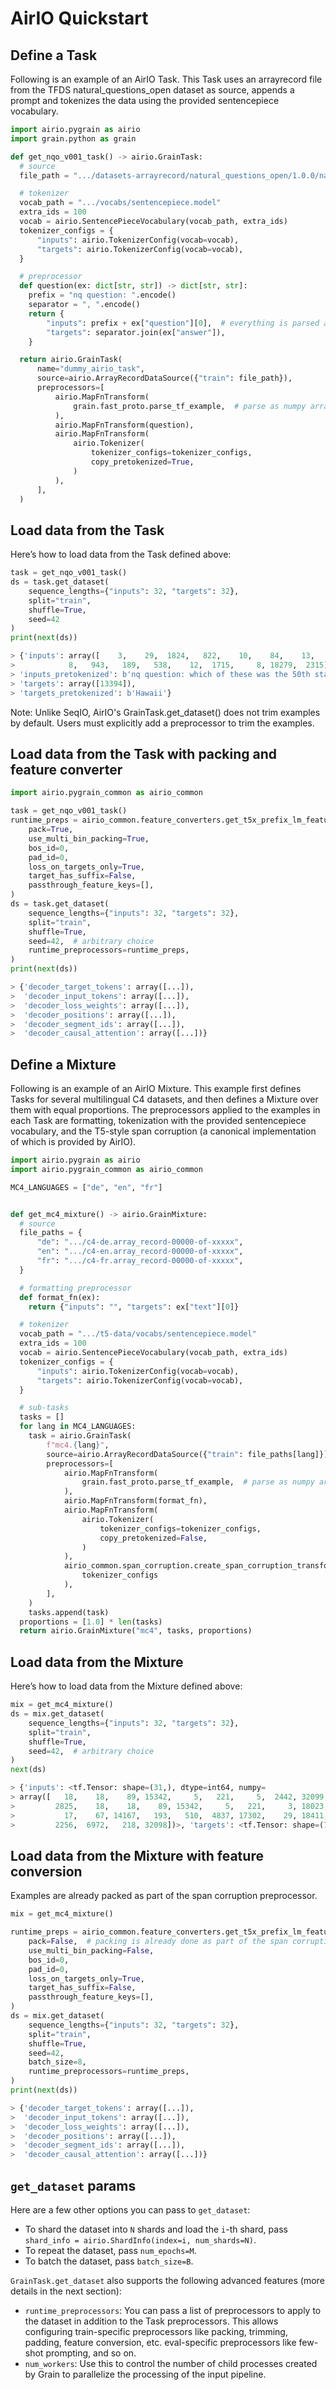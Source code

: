 # AirIO Quickstart

## Define a Task

Following is an example of an AirIO Task. This Task uses an arrayrecord file
from the TFDS natural_questions_open dataset as source, appends a prompt and
tokenizes the data using the provided sentencepiece vocabulary.

```python
import airio.pygrain as airio
import grain.python as grain

def get_nqo_v001_task() -> airio.GrainTask:
  # source
  file_path = ".../datasets-arrayrecord/natural_questions_open/1.0.0/natural_questions_open-train.array_record@1"

  # tokenizer
  vocab_path = ".../vocabs/sentencepiece.model"
  extra_ids = 100
  vocab = airio.SentencePieceVocabulary(vocab_path, extra_ids)
  tokenizer_configs = {
      "inputs": airio.TokenizerConfig(vocab=vocab),
      "targets": airio.TokenizerConfig(vocab=vocab),
  }

  # preprocessor
  def question(ex: dict[str, str]) -> dict[str, str]:
    prefix = "nq question: ".encode()
    separator = ", ".encode()
    return {
        "inputs": prefix + ex["question"][0],  # everything is parsed as an array
        "targets": separator.join(ex["answer"]),
    }

  return airio.GrainTask(
      name="dummy_airio_task",
      source=airio.ArrayRecordDataSource({"train": file_path}),
      preprocessors=[
          airio.MapFnTransform(
              grain.fast_proto.parse_tf_example,  # parse as numpy arrays
          ),
          airio.MapFnTransform(question),
          airio.MapFnTransform(
              airio.Tokenizer(
                  tokenizer_configs=tokenizer_configs,
                  copy_pretokenized=True,
              )
          ),
      ],
  )
```

## Load data from the Task

Here’s how to load data from the Task defined above:

```python
task = get_nqo_v001_task()
ds = task.get_dataset(
    sequence_lengths={"inputs": 32, "targets": 32},
    split="train",
    shuffle=True,
    seed=42
)
print(next(ds))

> {'inputs': array([    3,    29,  1824,   822,    10,    84,    13,   175,    47,
>            8,   943,   189,   538,    12,  1715,     8, 18279,  2315]),
> 'inputs_pretokenized': b'nq question: which of these was the 50th state to join the united states',
> 'targets': array([13394]),
> 'targets_pretokenized': b'Hawaii'}
```

Note: Unlike SeqIO, AirIO's GrainTask.get_dataset() does not trim examples by
default. Users must explicitly add a preprocessor to trim the examples.

## Load data from the Task with packing and feature converter

```python
import airio.pygrain_common as airio_common

task = get_nqo_v001_task()
runtime_preps = airio_common.feature_converters.get_t5x_prefix_lm_feature_converter_preprocessors(
    pack=True,
    use_multi_bin_packing=True,
    bos_id=0,
    pad_id=0,
    loss_on_targets_only=True,
    target_has_suffix=False,
    passthrough_feature_keys=[],
)
ds = task.get_dataset(
    sequence_lengths={"inputs": 32, "targets": 32},
    split="train",
    shuffle=True,
    seed=42,  # arbitrary choice
    runtime_preprocessors=runtime_preps,
)
print(next(ds))

> {'decoder_target_tokens': array([...]),
>  'decoder_input_tokens': array([...]),
>  'decoder_loss_weights': array([...]),
>  'decoder_positions': array([...]),
>  'decoder_segment_ids': array([...]),
>  'decoder_causal_attention': array([...])}
```

## Define a Mixture

Following is an example of an AirIO Mixture. This example first defines Tasks
for several multilingual C4 datasets, and then defines a Mixture over them with
equal proportions. The preprocessors applied to the examples in each Task are
formatting, tokenization with the provided sentencepiece vocabulary, and the
T5-style span corruption (a canonical implementation of which is provided by
AirIO).

```python
import airio.pygrain as airio
import airio.pygrain_common as airio_common

MC4_LANGUAGES = ["de", "en", "fr"]


def get_mc4_mixture() -> airio.GrainMixture:
  # source
  file_paths = {
      "de": ".../c4-de.array_record-00000-of-xxxxx",
      "en": ".../c4-en.array_record-00000-of-xxxxx",
      "fr": ".../c4-fr.array_record-00000-of-xxxxx",
  }

  # formatting preprocessor
  def format_fn(ex):
    return {"inputs": "", "targets": ex["text"][0]}

  # tokenizer
  vocab_path = ".../t5-data/vocabs/sentencepiece.model"
  extra_ids = 100
  vocab = airio.SentencePieceVocabulary(vocab_path, extra_ids)
  tokenizer_configs = {
      "inputs": airio.TokenizerConfig(vocab=vocab),
      "targets": airio.TokenizerConfig(vocab=vocab),
  }

  # sub-tasks
  tasks = []
  for lang in MC4_LANGUAGES:
    task = airio.GrainTask(
        f"mc4.{lang}",
        source=airio.ArrayRecordDataSource({"train": file_paths[lang]}),
        preprocessors=[
            airio.MapFnTransform(
                grain.fast_proto.parse_tf_example,  # parse as numpy arrays
            ),
            airio.MapFnTransform(format_fn),
            airio.MapFnTransform(
                airio.Tokenizer(
                    tokenizer_configs=tokenizer_configs,
                    copy_pretokenized=False,
                )
            ),
            airio_common.span_corruption.create_span_corruption_transform(
                tokenizer_configs
            ),
        ],
    )
    tasks.append(task)
  proportions = [1.0] * len(tasks)
  return airio.GrainMixture("mc4", tasks, proportions)
```

## Load data from the Mixture

Here’s how to load data from the Mixture defined above:

```python
mix = get_mc4_mixture()
ds = mix.get_dataset(
    sequence_lengths={"inputs": 32, "targets": 32},
    split="train",
    shuffle=True,
    seed=42,  # arbitrary choice
)
next(ds)

> {'inputs': <tf.Tensor: shape=(31,), dtype=int64, numpy=
> array([   18,    18,    89, 15342,     5,   221,     5,  2442, 32099,
>         2825,    18,    18,    89, 15342,     5,   221,     3, 18023,
>           17,    67, 14167,   193,   510,  4837, 17302,    29, 18411,
>         2256,  6972,   218, 32098])>, 'targets': <tf.Tensor: shape=(7,), dtype=int64, numpy=array([32099,     5,  3727, 32098,    67,  5613,  1880])>}
```

## Load data from the Mixture with feature conversion

Examples are already packed as part of the span corruption preprocessor.

```python
mix = get_mc4_mixture()

runtime_preps = airio_common.feature_converters.get_t5x_prefix_lm_feature_converter_preprocessors(
    pack=False,  # packing is already done as part of the span corruption preprocessor.
    use_multi_bin_packing=False,
    bos_id=0,
    pad_id=0,
    loss_on_targets_only=True,
    target_has_suffix=False,
    passthrough_feature_keys=[],
)
ds = mix.get_dataset(
    sequence_lengths={"inputs": 32, "targets": 32},
    split="train",
    shuffle=True,
    seed=42,
    batch_size=8,
    runtime_preprocessors=runtime_preps,
)
print(next(ds))

> {'decoder_target_tokens': array([...]),
>  'decoder_input_tokens': array([...]),
>  'decoder_loss_weights': array([...]),
>  'decoder_positions': array([...]),
>  'decoder_segment_ids': array([...]),
>  'decoder_causal_attention': array([...])}
```

## `get_dataset` params
Here are a few other options you can pass to `get_dataset`:

+   To shard the dataset into `N` shards and load the `i`-th shard, pass
    `shard_info = airio.ShardInfo(index=i, num_shards=N)`.
+   To repeat the dataset, pass `num_epochs=M`.
+   To batch the dataset, pass `batch_size=B`.

`GrainTask.get_dataset` also supports the following advanced features (more
details in the next section):

+   `runtime_preprocessors`: You can pass a list of preprocessors to apply to
    the dataset in addition to the Task preprocessors. This allows configuring
    train-specific preprocessors like packing, trimming, padding, feature
    conversion, etc. eval-specific preprocessors like few-shot prompting, and so
    on.
+   `num_workers`: Use this to control the number of child processes created by
    Grain to parallelize the processing of the input pipeline.

